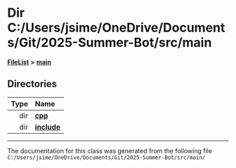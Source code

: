 

# Dir C:/Users/jsime/OneDrive/Documents/Git/2025-Summer-Bot/src/main



[**FileList**](files.md) **>** [**main**](dir_5eb159725f84c66aafd839904a4acdd0.md)














## Directories

| Type | Name |
| ---: | :--- |
| dir | [**cpp**](dir_fdf2b31f12d3ebb2f617242d0514024b.md) <br> |
| dir | [**include**](dir_df3bee86fdbfb464c3a94507855b0bdc.md) <br> |

























































------------------------------
The documentation for this class was generated from the following file `C:/Users/jsime/OneDrive/Documents/Git/2025-Summer-Bot/src/main/`

